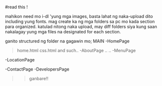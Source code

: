 #read this !

mahikon need mo i-dl 'yung mga images, basta lahat ng naka-upload dito including yung fonts. 
mag create ka ng mga folders sa pc mo kada section para organized. katulad nitong naka upload, may diff folders siya 
kung saan nakalagay yung mga files na designated for each section.

ganito structured ng folder na gagawin mo;
MAIN
 -HomePage
   > home.html
   > css.html
   > and such..
 -AboutPage
   > ..
   > ..
 -MenuPage
   >
 -LocationPage
   >
 -ContactPage
 -DevelopersPage

>> ganbare!! 
